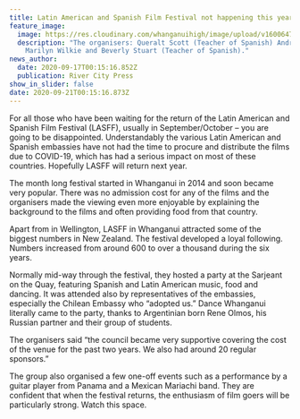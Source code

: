 ```yaml
---
title: Latin American and Spanish Film Festival not happening this year
feature_image:
  image: https://res.cloudinary.com/whanganuihigh/image/upload/v1600647347/News/Latin_American_and_Spanish_Film_Festival_RCP_17.9.20.jpg
  description: "The organisers: Queralt Scott (Teacher of Spanish) Andrea Gardner,
    Marilyn Wilkie and Beverly Stuart (Teacher of Spanish)."
news_author:
  date: 2020-09-17T00:15:16.852Z
  publication: River City Press
show_in_slider: false
date: 2020-09-21T00:15:16.873Z
---
```

For all those who have been waiting for the return of the Latin American and Spanish Film Festival (LASFF), usually in September/October – you are going to be disappointed. Understandably the various Latin American and Spanish embassies have not had the time to procure and distribute the films due to COVID-19, which has had a serious impact on most of these countries. Hopefully LASFF will return next year.

The month long festival started in Whanganui in 2014 and soon became very popular. There was no admission cost for any of the films and the organisers made the viewing even more enjoyable by explaining the background to the films and often providing food from that country.

Apart from in Wellington, LASFF in Whanganui attracted some of the biggest numbers in New Zealand. The festival developed a loyal following. Numbers increased from around 600 to over a thousand during the six years.

Normally mid-way through the festival, they hosted a party at the Sarjeant on the Quay, featuring Spanish and Latin American music, food and dancing. It was attended also by representatives of the embassies, especially the Chilean Embassy who “adopted us.”  Dance Whanganui literally came to the party, thanks to Argentinian born Rene Olmos, his Russian partner and their group of students.

The organisers said “the council became very supportive covering the cost of the venue for the past two years. We also had around 20 regular sponsors.”

The group also organised a few one-off events such as a performance by a guitar player from Panama and a Mexican Mariachi band. They are confident that when the festival returns, the enthusiasm of film goers will be particularly strong. Watch this space.
